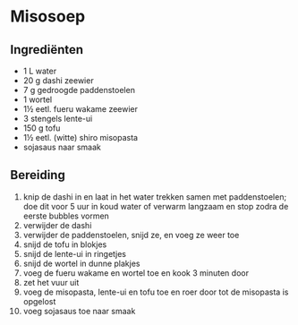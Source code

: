 # Misosoep

## Ingrediënten

- 1 L water
- 20 g dashi zeewier
- 7 g gedroogde paddenstoelen
- 1 wortel
- 1½ eetl. fueru wakame zeewier
- 3 stengels lente-ui
- 150 g tofu
- 1½ eetl. (witte) shiro misopasta
- sojasaus naar smaak

## Bereiding

1. knip de dashi in en laat in het water trekken samen met paddenstoelen; doe dit voor 5 uur in koud water of verwarm langzaam en stop zodra de eerste bubbles vormen
3. verwijder de dashi
4. verwijder de paddenstoelen, snijd ze, en voeg ze weer toe
5. snijd de tofu in blokjes 
6. snijd de lente-ui in ringetjes
7. snijd de wortel in dunne plakjes
8. voeg de fueru wakame en wortel toe en kook 3 minuten door
9. zet het vuur uit
10. voeg de misopasta, lente-ui en tofu toe en roer door tot de misopasta is opgelost
11. voeg sojasaus toe naar smaak
